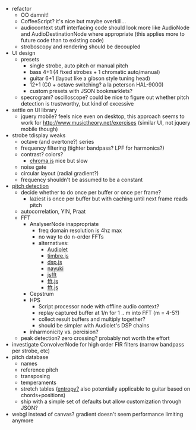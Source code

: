 - refactor
	- OO damnit!
	- CoffeeScript? it's nice but maybe overkill...
	- audiocontext stuff interfacing code should look more like AudioNode and AudioDestinationNode where appropriate (this applies more to future code than to existing code)
	- stroboscopy and rendering should be decoupled
- UI design
	- presets
		- single strobe, auto pitch or manual pitch
		- bass 4+1 (4 fixed strobes + 1 chromatic auto/manual)
		- guitar 6+1 (layout like a gibson style tuning head)
		- 12+1 (C0 + octave switching? a la peterson HAL-9000)
		- custom presets with JSON bookmarklets?
	- specrogram? oscilloscope? could be nice to figure out whether pitch detection is trustworthy, but kind of excessive
- settle on UI library
	- jquery mobile? feels nice even on desktop, this approach seems to work for http://www.musictheory.net/exercises (similar UI, not jquery mobile though)
- strobe tdisplay weaks
	- octave (and overtone?) series
	- frequency filtering (tighter bandpass? LPF for harmonics?)
	- contrast? colors?
		- [chroma.js](http://old.driven-by-data.net/about/chromajs/) nice but slow
	- noise gate
	- circular layout (radial gradient?)
	- frequency shouldn't be assumed to be a constant
- [pitch detection](https://ccrma.stanford.edu/~pdelac/154/m154paper.htm)
	- decide whether to do once per buffer or once per frame?
		- laziest is once per buffer but with caching until next frame reads pitch
	- autocorrelation, YIN, Praat
	- FFT
		- AnalyserNode inappropriate
			- freq domain resolution is 4hz max
			- no way to do n-order FFTs
			- alternatives:
				- [Audiolet](https://github.com/oampo/Audiolet)
				- [timbre.js](http://mohayonao.github.io/timbre.js/)
				- [dsp.js](https://github.com/corbanbrook/dsp.js/)
				- [nayuki](http://www.nayuki.io/page/free-small-fft-in-multiple-languages)
				- [jsfft](https://github.com/dntj/jsfft)
				- [fft.js](https://www.npmjs.com/package/fft)
				- [fft.js](https://code.google.com/p/chromium/source/browse/trunk/samples/audio/lib/fft.js?r=2623)
		- Cepstrum
		- HPS
			- Script processor node with offline audio context?
			- replay captured buffer at 1/n for 1 .. m into FFT (m = 4-5?)
			- collect result buffers and multiply together?
			- should be simpler with Audiolet's DSP chains
		- inharmonicity vs. percision?
	- peak detection? zero crossing? probably not worth the effort
- investigate ConvolverNode for high order FIR filters (narrow bandpass per strobe, etc)
- pitch database
	- names
	- reference pitch
	- transposing
	- temperaments
	- stretch tables ([entropy?](http://arxiv.org/pdf/1203.5101.pdf) also potentially applicable to guitar based on chords+positions)
	- ship with a simple set of defaults but allow customization through JSON?
- webgl instead of canvas? gradient doesn't seem performance limiting anymore
